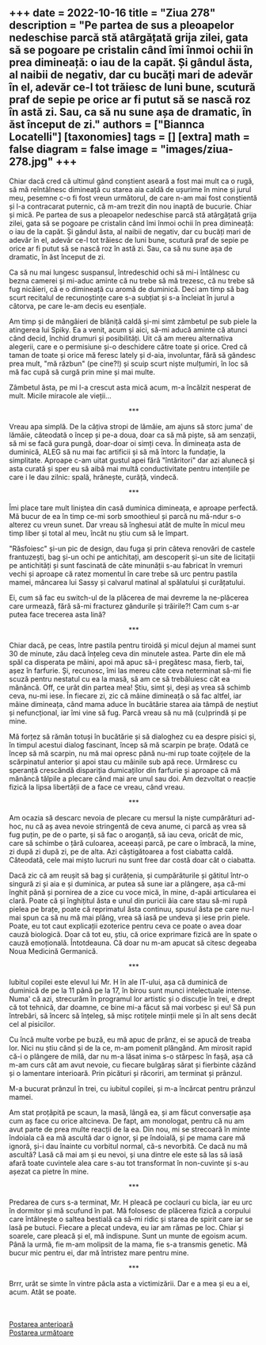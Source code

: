 
+++
date = 2022-10-16
title = "Ziua 278"
description = "Pe partea de sus a pleoapelor nedeschise parcă stă atârgățată grija zilei, gata să se pogoare pe cristalin când îmi înmoi ochii în prea dimineață: o iau de la capăt. Și gândul ăsta, al naibii de negativ, dar cu bucăți mari de adevăr în el, adevăr ce-l tot trăiesc de luni bune, scutură praf de sepie pe orice ar fi putut să se nască roz în astă zi. Sau, ca să nu sune așa de dramatic, în ăst început de zi."
authors = ["Biannca Locatelli"]
[taxonomies]
tags = []
[extra]
math = false
diagram = false
image = "images/ziua-278.jpg"
+++
---

Chiar dacă cred că ultimul gând conștient aseară a fost mai mult ca o rugă, să mă reîntâlnesc dimineață cu starea aia caldă de ușurime în mine și jurul meu, pesemne c-o fi fost vreun următorul, de care n-am mai fost conștientă și l-a contracarat puternic, că m-am trezit din nou inaptă de bucurie. Chiar și mică. Pe partea de sus a pleoapelor nedeschise parcă stă atârgățată grija zilei, gata să se pogoare pe cristalin când îmi înmoi ochii în prea dimineață: o iau de la capăt. Și gândul ăsta, al naibii de negativ, dar cu bucăți mari de adevăr în el, adevăr ce-l tot trăiesc de luni bune, scutură praf de sepie pe orice ar fi putut să se nască roz în astă zi. Sau, ca să nu sune așa de dramatic, în ăst început de zi.

Ca să nu mai lungesc suspansul, întredeschid ochi să mi-i întâlnesc cu bezna camerei și mi-aduc aminte că nu trebe să mă trezesc, că nu trebe să fug nicăieri, că e o dimineață cu aromă de duminică. Deci am timp să bag scurt recitalul de recunoștințe care s-a subțiat și s-a încleiat în jurul a câtorva, pe care le-am decis eu esențiale.

Am timp și de mângâieri de blăniță caldă și-mi simt zâmbetul pe sub piele la atingerea lui Spiky. Ea a venit, acum și aici, să-mi aducă aminte că atunci când decid, închid drumuri și posibilități. Uit că am mereu alternativa alegerii, care e o permisiune și-o deschidere către toate și orice. Cred că taman de toate și orice mă feresc lately și d-aia, involuntar, fără să gândesc prea mult, "mă răzbun" (pe cine?!) și scuip scurt niște mulțumiri, în loc să mă fac cupă să curgă prin mine și mai multe.

Zâmbetul ăsta, pe mi l-a crescut asta mică acum, m-a încălzit nesperat de mult. Micile miracole ale vieții…

<p style="text-align: center;">***</p>

Vreau apa simplă. De la câțiva stropi de lămâie, am ajuns să storc juma' de lămâie, câteodată o încep și pe-a doua, doar ca să mă piște, să am senzații, să mi se facă gura pungă, doar-doar oi simți ceva. În dimineața asta de duminică, ALEG să nu mai fac artificii și să mă întorc la fundație, la simplitate. Aproape c-am uitat gustul apei fără "întăritori" dar azi alunecă și asta curată și sper eu să aibă mai multă conductivitate pentru intențiile pe care i le dau zilnic: spală, hrănește, curăță, vindecă.

<p style="text-align: center;">***</p>

Îmi place tare mult liniștea din casă duminica dimineața, e aproape perfectă. Mă bucur de ea în timp ce-mi sorb smoothieul și parcă nu mă-ndur s-o alterez cu vreun sunet. Dar vreau să înghesui atât de multe în micul meu timp liber și total al meu, încât nu știu cum să le împart.

"Răsfoiesc" și-un pic de design, dau fuga și prin câteva renovări de castele frantuzești, bag și-un ochi pe antichitați, am descoperit și-un site de licitații pe antichități și sunt fascinată de câte minunății s-au fabricat în vremuri vechi și aproape că ratez momentul în care trebe să urc pentru pastila mamei, mâncarea lui Sassy și calvarul matinal al spălatului și curățatului.

Ei, cum să fac eu switch-ul de la plăcerea de mai devreme la ne-plăcerea care urmează, fără să-mi fracturez gândurile și trăirile?! Cam cum s-ar putea face trecerea asta lină?

<p style="text-align: center;">***</p>

Chiar dacă, pe ceas, între pastila pentru tiroidă și micul dejun al mamei sunt 30 de minute, zău dacă înțeleg ceva din minutele astea. Parte din ele mă spăl ca disperata pe mâini, apoi mă apuc să-i pregătesc masa, fierb, tai, așez în farfurie. Și, recunosc, îmi las mereu câte ceva neterminat să-mi fie scuză pentru nestatul cu ea la masă, să am ce să trebăluiesc cât ea mănâncă. Off, ce urât din partea mea! Știu, simt și, deși aș vrea să schimb ceva, nu-mi iese. În fiecare zi, zic că mâine dimineață o să fac altfel, iar mâine dimineața, când mama aduce în bucătărie starea aia tâmpă de neștiut și nefuncțional, iar îmi vine să fug. Parcă vreau să nu mă (cu)prindă și pe mine.

Mă forțez să rămân totuși în bucătărie și să dialoghez cu ea despre pisici și, în timpul acestui dialog fascinant, încep să mă scarpin pe brațe. Odată ce încep să mă scarpin, nu mă mai opresc până nu-mi rup toate cojițele de la scărpinatul anterior și apoi stau cu mâinile sub apă rece. Urmăresc cu speranță crescândă dispariția dumicaților din farfurie și aproape că mă mănâncă tălpile a plecare când mai are unul sau doi. Am dezvoltat o reacție fizică la lipsa libertății de a face ce vreau, când vreau.

<p style="text-align: center;">***</p>

Am ocazia să descarc nevoia de plecare cu mersul la niște cumpărături ad-hoc, nu că aș avea nevoie stringentă de ceva anume, ci parcă aș vrea să fug puțin, pe de o parte, și să fac o aroganță, să iau ceva, oricât de mic, care să schimbe o țâră culoarea, aceeași parcă, pe care o îmbracă, la mine, zi după zi după zi, pe de alta. Azi câștigătoarea a fost ciabatta caldă. Câteodată, cele mai mișto lucruri nu sunt free dar costă doar cât o ciabatta.

Dacă zic că am reușit să bag și curățenia, și cumpărăturile și gătitul într-o singură zi și aia e și duminica, ar putea să sune iar a plângere, așa că-mi înghit până și pornirea de a zice cu voce mică, în mine, d-apăi articularea ei clară. Poate că și înghițitul ăsta e unul din puricii ăia care stau să-mi rupă pielea pe brațe, poate că reprimatul ăsta continuu, spusul ăsta pe care nu-l mai spun ca să nu mă mai plâng, vrea să iasă pe undeva și iese prin piele. Poate, eu tot caut explicații ezoterice pentru ceva ce poate o avea doar cauză biologică. Doar că tot eu, știu, că orice exprimare fizică are în spate o cauză emoțională. Întotdeauna. Că doar nu m-am apucat să citesc degeaba Noua Medicină Germanică.

<p style="text-align: center;">***</p>

Iubitul copilei este elevul lui Mr. H în ale IT-ului, așa că duminică de duminică de pe la 11 până pe la 17, în birou sunt munci intelectuale intense. Numa' că azi, strecurăm în programul lor artistic și o discuție în trei, e drept că tot tehnică, dar doamne, ce bine mi-a făcut să mai vorbesc și eu! Să pun întrebări, să încerc să înțeleg, să mișc rotițele minții mele și în alt sens decât cel al pisicilor.

Cu încă multe vorbe pe buză, eu mă apuc de prânz, ei se apucă de treaba lor. Nici nu știu când și de la ce, m-am pomenit plângând. Am mirosit rapid că-i o plângere de milă, dar nu m-a lăsat inima s-o stârpesc în fașă, așa că m-am curs cât am avut nevoie, cu fiecare bulgăraș sărat și fierbinte căzând și o lamentare interioară. Prin picături și răcoriri, am terminat și prânzul.

M-a bucurat prânzul în trei, cu iubitul copilei, și m-a încărcat pentru prânzul mamei.

Am stat proțăpită pe scaun, la masă, lângă ea, și am făcut conversație așa cum aș face cu orice altcineva. De fapt, am monologat, pentru că nu am avut parte de prea multe reacții de la ea. Din nou, mi se strecoară în minte îndoiala că ea mă ascultă dar o ignor, și pe îndoială, și pe mama care mă ignoră, și-i dau înainte cu vorbitul normal, că-s nevorbită. Ce dacă nu mă ascultă? Lasă că mai am și eu nevoi, și una dintre ele este să las să iasă afară toate cuvintele alea care s-au tot transformat în non-cuvinte și s-au așezat ca pietre în mine.

<p style="text-align: center;">***</p>

Predarea de curs s-a terminat, Mr. H pleacă pe coclauri cu bicla, iar eu urc în dormitor și mă scufund în pat. Mă folosesc de plăcerea fizică a corpului care întâlnește o saltea bestială ca să-mi ridic și starea de spirit care iar se lasă pe butuci. Fiecare a plecat undeva, eu iar am rămas pe loc. Chiar și soarele, care pleacă și el, mă indispune. Sunt un munte de egoism acum. Până la urmă, fie m-am molipsit de la mama, fie s-a transmis genetic. Mă bucur mic pentru ei, dar mă întristez mare pentru mine.

<p style="text-align: center;">***</p>

Brrr, urât se simte în vintre pâcla asta a victimizării. Dar e a mea și eu a ei, acum. Atât se poate.


<br/>

<br/>

<div class="flex justify-between">
  <div>
    <a href="/blog/ziua-277/">Postarea anterioară</a>
  </div>
  <div>
    <a href="/blog/ziua-279/">Postarea următoare</a>
  </div>
</div>